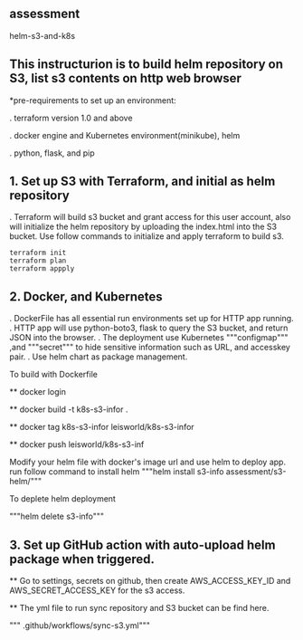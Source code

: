 ## assessment
helm-s3-and-k8s


## This instructurion is to build helm repository on S3, list s3 contents on http web browser

*pre-requirements to set up an environment:

  . terraform version 1.0 and above
  
  . docker engine and Kubernetes environment(minikube), helm 
  
  . python, flask, and pip

##  1.  Set up S3 with Terraform, and initial as helm repository
. Terraform will build s3 bucket and grant access for this user account, also will initialize the helm repository by uploading the index.html into the S3 bucket.
Use follow commands to initialize and apply terraform to build s3.
```shell
terraform init
terraform plan
terraform appply
```
 ## 2.  Docker, and Kubernetes
 . DockerFile has all essential run environments set up for HTTP app running.
 . HTTP app will use python-boto3, flask to query the S3 bucket, and return JSON into the browser.
 .  The deployment use Kubernetes  """configmap""" ,and """secret"""  to hide sensitive information such as URL, and accesskey pair.
.  Use helm chart as package management. 

To build with Dockerfile

** docker login

** docker build -t k8s-s3-infor .

** docker tag k8s-s3-infor leisworld/k8s-s3-infor

** docker push leisworld/k8s-s3-inf

Modify your helm file with docker's image url and use helm to deploy app. run follow command to install helm
"""helm install s3-info assessment/s3-helm/"""

To deplete helm deployment

"""helm delete s3-info"""

## 3.  Set up GitHub action with auto-upload helm package when triggered.

** Go to settings, secrets on github, then create AWS_ACCESS_KEY_ID and AWS_SECRET_ACCESS_KEY for the s3 access.

** The yml file to run sync repository and S3 bucket can be find here.

""" .github/workflows/sync-s3.yml"""

